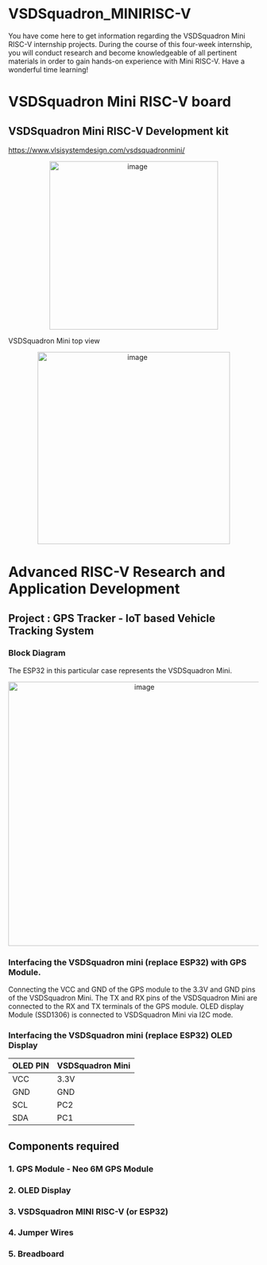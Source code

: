 # VSDSquadron_MINIRISC-V

You have come here to get information regarding the VSDSquadron Mini RISC-V internship projects. During the course of this four-week internship, you will conduct research and become knowledgeable of all pertinent materials in order to gain hands-on experience with Mini RISC-V. Have a wonderful time learning!

# VSDSquadron Mini RISC-V board 

## VSDSquadron Mini RISC-V Development kit
https://www.vlsisystemdesign.com/vsdsquadronmini/
 <p align="center">
<img  width="339" alt="image" src="https://github.com/Supriya648/VSDSquadron_MINIRISC-V/assets/61849924/c1c9a06a-4494-49c8-bb59-f8846417611a">
  
 VSDSquadron Mini top view
 </p>
 

 
  <p align="center">
<img width="387" alt="image" src="https://github.com/Supriya648/VSDSquadron_MINIRISC-V/assets/61849924/39181e97-7de5-4b97-b708-a355a11a4e32">
</p>

# Advanced RISC-V Research and Application Development
## Project : GPS Tracker - IoT based Vehicle Tracking System


### Block Diagram
The ESP32 in this particular case represents the VSDSquadron Mini. 

 <p align="center">
<img width="532" alt="image" src="https://github.com/Supriya648/VSDSquadron_MINIRISC-V/assets/61849924/ea7b02fe-7c6e-4691-bff3-4edcef678379">
</p>

### Interfacing the VSDSquadron mini (replace ESP32) with GPS Module.
 Connecting the VCC and GND of the GPS module to the 3.3V and GND pins of the VSDSquadron Mini. The TX and RX pins of the VSDSquadron Mini are connected to the RX and TX terminals of the GPS module. OLED display Module (SSD1306) is connected to VSDSquadron Mini via I2C mode.  
 ### Interfacing the VSDSquadron mini (replace ESP32) OLED Display
 | OLED PIN | VSDSquadron Mini |
 |----------| -----------------|
  | VCC| 3.3V |
   | GND | GND |
   | SCL | PC2|
   | SDA | PC1|


## Components required
### 1. GPS Module - Neo 6M GPS Module
### 2. OLED Display
### 3. VSDSquadron MINI RISC-V (or ESP32)
### 4. Jumper Wires
### 5. Breadboard 
